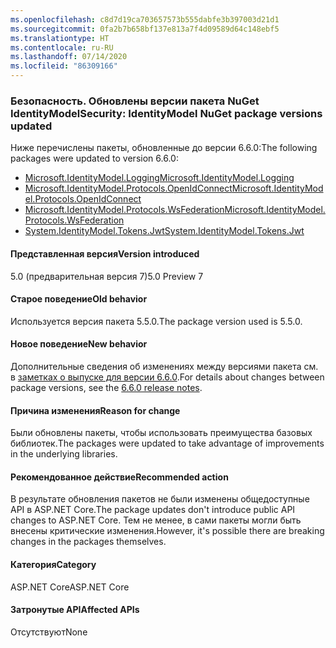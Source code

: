 ```yaml
---
ms.openlocfilehash: c8d7d19ca703657573b555dabfe3b397003d21d1
ms.sourcegitcommit: 0fa2b7b658bf137e813a7f4d09589d64c148ebf5
ms.translationtype: HT
ms.contentlocale: ru-RU
ms.lasthandoff: 07/14/2020
ms.locfileid: "86309166"
---
```

### <a name="security-identitymodel-nuget-package-versions-updated"></a><span data-ttu-id="5d9c2-101">Безопасность. Обновлены версии пакета NuGet IdentityModel</span><span class="sxs-lookup"><span data-stu-id="5d9c2-101">Security: IdentityModel NuGet package versions updated</span></span>

<span data-ttu-id="5d9c2-102">Ниже перечислены пакеты, обновленные до версии 6.6.0:</span><span class="sxs-lookup"><span data-stu-id="5d9c2-102">The following packages were updated to version 6.6.0:</span></span>

- [<span data-ttu-id="5d9c2-103">Microsoft.IdentityModel.Logging</span><span class="sxs-lookup"><span data-stu-id="5d9c2-103">Microsoft.IdentityModel.Logging</span></span>](https://www.nuget.org/packages/Microsoft.IdentityModel.Logging)
- [<span data-ttu-id="5d9c2-104">Microsoft.IdentityModel.Protocols.OpenIdConnect</span><span class="sxs-lookup"><span data-stu-id="5d9c2-104">Microsoft.IdentityModel.Protocols.OpenIdConnect</span></span>](https://www.nuget.org/packages/Microsoft.IdentityModel.Protocols.OpenIdConnect)
- [<span data-ttu-id="5d9c2-105">Microsoft.IdentityModel.Protocols.WsFederation</span><span class="sxs-lookup"><span data-stu-id="5d9c2-105">Microsoft.IdentityModel.Protocols.WsFederation</span></span>](https://www.nuget.org/packages/Microsoft.IdentityModel.Protocols.WsFederation)
- [<span data-ttu-id="5d9c2-106">System.IdentityModel.Tokens.Jwt</span><span class="sxs-lookup"><span data-stu-id="5d9c2-106">System.IdentityModel.Tokens.Jwt</span></span>](https://www.nuget.org/packages/System.IdentityModel.Tokens.Jwt)

#### <a name="version-introduced"></a><span data-ttu-id="5d9c2-107">Представленная версия</span><span class="sxs-lookup"><span data-stu-id="5d9c2-107">Version introduced</span></span>

<span data-ttu-id="5d9c2-108">5.0 (предварительная версия 7)</span><span class="sxs-lookup"><span data-stu-id="5d9c2-108">5.0 Preview 7</span></span>

#### <a name="old-behavior"></a><span data-ttu-id="5d9c2-109">Старое поведение</span><span class="sxs-lookup"><span data-stu-id="5d9c2-109">Old behavior</span></span>

<span data-ttu-id="5d9c2-110">Используется версия пакета 5.5.0.</span><span class="sxs-lookup"><span data-stu-id="5d9c2-110">The package version used is 5.5.0.</span></span>

#### <a name="new-behavior"></a><span data-ttu-id="5d9c2-111">Новое поведение</span><span class="sxs-lookup"><span data-stu-id="5d9c2-111">New behavior</span></span>

<span data-ttu-id="5d9c2-112">Дополнительные сведения об изменениях между версиями пакета см. в [заметках о выпуске для версии 6.6.0](https://github.com/AzureAD/azure-activedirectory-identitymodel-extensions-for-dotnet/releases/tag/6.6.0).</span><span class="sxs-lookup"><span data-stu-id="5d9c2-112">For details about changes between package versions, see the [6.6.0 release notes](https://github.com/AzureAD/azure-activedirectory-identitymodel-extensions-for-dotnet/releases/tag/6.6.0).</span></span>

#### <a name="reason-for-change"></a><span data-ttu-id="5d9c2-113">Причина изменения</span><span class="sxs-lookup"><span data-stu-id="5d9c2-113">Reason for change</span></span>

<span data-ttu-id="5d9c2-114">Были обновлены пакеты, чтобы использовать преимущества базовых библиотек.</span><span class="sxs-lookup"><span data-stu-id="5d9c2-114">The packages were updated to take advantage of improvements in the underlying libraries.</span></span>

#### <a name="recommended-action"></a><span data-ttu-id="5d9c2-115">Рекомендованное действие</span><span class="sxs-lookup"><span data-stu-id="5d9c2-115">Recommended action</span></span>

<span data-ttu-id="5d9c2-116">В результате обновления пакетов не были изменены общедоступные API в ASP.NET Core.</span><span class="sxs-lookup"><span data-stu-id="5d9c2-116">The package updates don't introduce public API changes to ASP.NET Core.</span></span> <span data-ttu-id="5d9c2-117">Тем не менее, в сами пакеты могли быть внесены критические изменения.</span><span class="sxs-lookup"><span data-stu-id="5d9c2-117">However, it's possible there are breaking changes in the packages themselves.</span></span>

#### <a name="category"></a><span data-ttu-id="5d9c2-118">Категория</span><span class="sxs-lookup"><span data-stu-id="5d9c2-118">Category</span></span>

<span data-ttu-id="5d9c2-119">ASP.NET Core</span><span class="sxs-lookup"><span data-stu-id="5d9c2-119">ASP.NET Core</span></span>

#### <a name="affected-apis"></a><span data-ttu-id="5d9c2-120">Затронутые API</span><span class="sxs-lookup"><span data-stu-id="5d9c2-120">Affected APIs</span></span>

<span data-ttu-id="5d9c2-121">Отсутствуют</span><span class="sxs-lookup"><span data-stu-id="5d9c2-121">None</span></span>

<!--

#### Affected APIs

Not detectable via API analysis

-->
